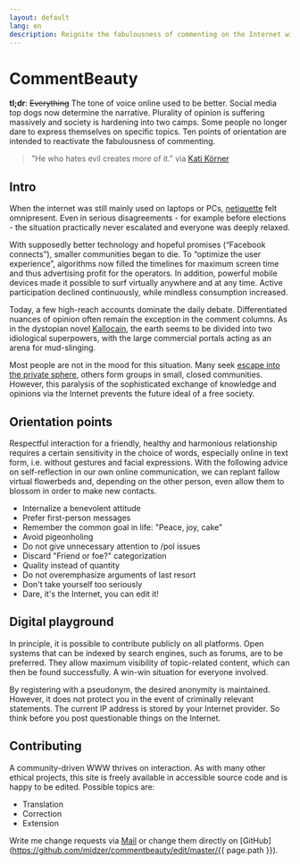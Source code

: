 ```yaml
---
layout: default
lang: en
description: Reignite the fabulousness of commenting on the Internet with ten points of reference
---
```

# CommentBeauty

**tl;dr**: ~~Everything~~ The tone of voice online used to be better. Social media top dogs now determine the narrative. Plurality of opinion is suffering massively and society is hardening into two camps. Some people no longer dare to express themselves on specific topics. Ten points of orientation are intended to reactivate the fabulousness of commenting.

> "He who hates evil creates more of it." via [Kati Körner](https://katikoerner.de/toxische-menschen/)

## Intro

When the internet was still mainly used on laptops or PCs, [netiquette](https://en.wikipedia.org/wiki/Etiquette_in_technology) felt omnipresent. Even in serious disagreements - for example before elections - the situation practically never escalated and everyone was deeply relaxed.

With supposedly better technology and hopeful promises (“Facebook connects”), smaller communities began to die. To “optimize the user experience”, algorithms now filled the timelines for maximum screen time and thus advertising profit for the operators. In addition, powerful mobile devices made it possible to surf virtually anywhere and at any time. Active participation declined continuously, while mindless consumption increased.

Today, a few high-reach accounts dominate the daily debate. Differentiated nuances of opinion often remain the exception in the comment columns. As in the dystopian novel [Kallocain](https://en.wikipedia.org/wiki/Kallocain), the earth seems to be divided into two idiological superpowers, with the large commercial portals acting as an arena for mud-slinging.

Most people are not in the mood for this situation. Many seek [escape into the private sphere](https://en.wikipedia.org/wiki/Biedermeier), others form groups in small, closed communities. However, this paralysis of the sophisticated exchange of knowledge and opinions via the Internet prevents the future ideal of a free society.

## Orientation points

Respectful interaction for a friendly, healthy and harmonious relationship requires a certain sensitivity in the choice of words, especially online in text form, i.e. without gestures and facial expressions. With the following advice on self-reflection in our own online communication, we can replant fallow virtual flowerbeds and, depending on the other person, even allow them to blossom in order to make new contacts.

* Internalize a benevolent attitude
* Prefer first-person messages
* Remember the common goal in life: "Peace, joy, cake"
* Avoid pigeonholing
* Do not give unnecessary attention to /pol issues
* Discard "Friend or foe?" categorization
* Quality instead of quantity
* Do not overemphasize arguments of last resort
* Don't take yourself too seriously
* Dare, it's the Internet, you can edit it!

## Digital playground

In principle, it is possible to contribute publicly on all platforms. Open systems that can be indexed by search engines, such as forums, are to be preferred. They allow maximum visibility of topic-related content, which can then be found successfully. A win-win situation for everyone involved.

By registering with a pseudonym, the desired anonymity is maintained. However, it does not protect you in the event of criminally relevant statements. The current IP address is stored by your Internet provider. So think before you post questionable things on the Internet.

## Contributing

A community-driven WWW thrives on interaction. As with many other ethical projects, this site is freely available in accessible source code and is happy to be edited. Possible topics are:

* Translation
* Correction
* Extension

Write me change requests via [Mail](https://midzer.de/contact) or change them directly on [GitHub](https://github.com/midzer/commentbeauty/edit/master/{{ page.path }}).
